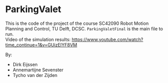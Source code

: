 # ParkingValet
This is the code of the project of  the course SC42090 Robot Motion Planning and Control, TU Delft, DCSC.
`ParkingValetFinal` is the main file to run.\
Video of the simulation results:
https://www.youtube.com/watch?time_continue=1&v=GUizElYF8VM

By:
<ul>
<li>Dirk Eijssen</li>
<li>Annemartijne Sevenster</li>
<li>Tycho van der Zijden</li>
</ul>
